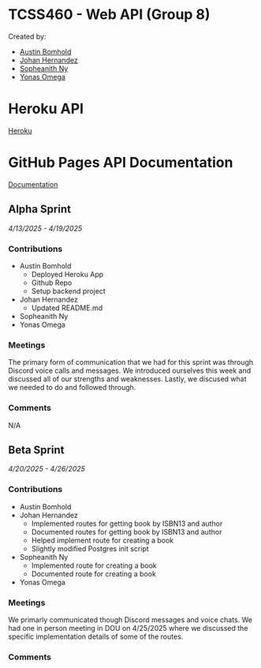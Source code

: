 # TCSS460 - Web API (Group 8)

Created by:

- [Austin Bomhold](https://github.com/abomhold)
- [Johan Hernandez](https://github.com/johanUWT)
- [Sopheanith Ny](https://github.com/SopheanithUWT)
- [Yonas Omega](https://github.com/YonasOmega)

# Heroku API

[Heroku](https://group8-tcss460-web-api-57308080b655.herokuapp.com/)

# GitHub Pages API Documentation

[Documentation](https://abomhold.github.io/TCSS460-phase-2/)

## Alpha Sprint

_4/13/2025 - 4/19/2025_

### Contributions

- Austin Bomhold
    - Deployed Heroku App
    - Github Repo
    - Setup backend project
- Johan Hernandez
    - Updated README.md
- Sopheanith Ny
- Yonas Omega

### Meetings

The primary form of communication that we had for this sprint was through Discord voice calls and messages. We introduced ourselves this week and discussed all of our strengths and weaknesses. Lastly, we discused what we needed to do and followed through.

### Comments

N/A

## Beta Sprint

_4/20/2025 - 4/26/2025_

### Contributions

- Austin Bomhold
- Johan Hernandez
    - Implemented routes for getting book by ISBN13 and author
    - Documented routes for getting book by ISBN13 and author
    - Helped implement route for creating a book
    - Slightly modified Postgres init script
- Sopheanith Ny
    - Implemented route for creating a book
    - Documented route for creating a book
- Yonas Omega

### Meetings

We primarly communicated though Discord messages and voice chats. We had one in person meeting in DOU on 4/25/2025 where we discussed the specific implementation details of some of the routes.

### Comments
